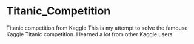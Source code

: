 # Titanic_Competition
Titanic competition from Kaggle
This is my attempt to solve the famouse Kaggle Titanic competition. I learned a lot from other Kaggle users.
